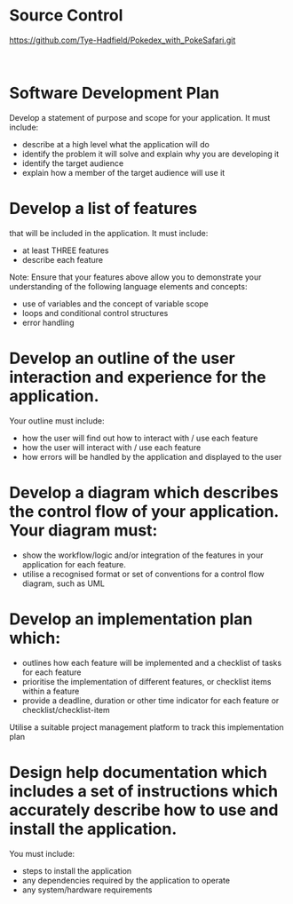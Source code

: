 # Source Control

https://github.com/Tye-Hadfield/Pokedex_with_PokeSafari.git

<br>


# Software Development Plan 

Develop a statement of purpose and scope for your application. It must include:

- describe at a high level what the application will do
- identify the problem it will solve and explain why you are developing it
- identify the target audience
- explain how a member of the target audience will use it



# Develop a list of features 

that will be included in the application. It must include:
- at least THREE features
- describe each feature

Note: Ensure that your features above allow you to demonstrate your understanding of the following language elements and concepts:
- use of variables and the concept of variable scope
- loops and conditional control structures
- error handling


# Develop an outline of the user interaction and experience for the application.

Your outline must include:

- how the user will find out how to interact with / use each feature
- how the user will interact with / use each feature
- how errors will be handled by the application and displayed to the user


# Develop a diagram which describes the control flow of your application. Your diagram must:

- show the workflow/logic and/or integration of the features in your application for each feature.
- utilise a recognised format or set of conventions for a control flow diagram, such as UML


# Develop an implementation plan which:

- outlines how each feature will be implemented and a checklist of tasks for each feature
- prioritise the implementation of different features, or checklist items within a feature
- provide a deadline, duration or other time indicator for each feature or checklist/checklist-item

Utilise a suitable project management platform to track this implementation plan

# Design help documentation which includes a set of instructions which accurately describe how to use and install the application.

You must include:
- steps to install the application
- any dependencies required by the application to operate
- any system/hardware requirements